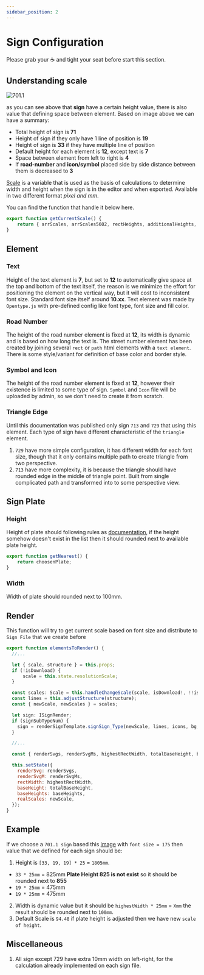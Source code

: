 ```yaml
---
sidebar_position: 2
---
```


# Sign Configuration

Please grab your ☕ and tight your seat before start this section.

## Understanding scale

<img src="/img/bds-sign/sign-configuration/understanding-scale.png" alt="701.1" width="" height="" />

as you can see above that **sign** have a certain height value, there is also value that defining space between element. Based on image above we can have a summary:

- Total height of sign is **71**
- Height of sign if they only have 1 line of position is **19**
- Height of sign is **33** if they have multiple line of position
- Default height for each element is **12**, except text is **7**
- Space between element from left to right is **4**
- If **road-number** and **icon/symbol** placed side by side distance between them is decreased to **3**

[Scale](https://doc.anggahermawan.com/docs/tutorial-online-sign-generator/overview#sign-scale) is a variable that is used as the basis of calculations to determine width and height when the sign is in the editor and when exported. Available in two different format _pixel and mm_.

You can find the function that handle it below here.

```jsx title="/src/components/Helper/getCurrentScale.ts"
export function getCurrentScale() {
	return { arrScales, arrScales5602, rectHeights, additionalHeights, svgHeight, realValue };
}
```

## Element

### Text
Height of the text element is **7**, but set to **12** to automatically give space at the top and bottom of the text itself, the reason is we minimize the effort for positioning the element on the vertical way, but it will cost to inconsistent font size. Standard font size itself around **10.xx**. Text element was made by ``Opentype.js`` with pre-defined config like font type, font size and fill color.

### Road Number
The height of the road number element is fixed at **12**, its width is dynamic and is based on how long the text is. The street number element has been created by joining several ``rect`` or ``path`` html elements with a ``text element``. There is some style/variant for definition of base color and border style.

### Symbol and Icon
The height of the road number element is fixed at **12**, however their existence is limited to some type of sign. ``Symbol`` and ``Icon`` file will be uploaded by admin, so we don't need to create it from scratch.

### Triangle Edge
Until this documentation was published only sign ``713`` and ``729`` that using this element. Each type of sign have different characteristic of the ``triangle`` element.
1. ``729`` have more simple configuration, it has different width for each font size, though that it only contains multiple path to create triangle from two perspective.
2. ``713`` have more complexity, it is because the triangle should have rounded edge in the middle of triangle point. Built from single complicated path and transformed into to some perspective view.

## Sign Plate

### Height

Height of plate should following rules as [documentation](https://doc.anggahermawan.com/docs/tutorial-online-sign-generator/overview#sign-documentation), if the height somehow doesn't exist in the list then it should rounded next to available plate height.

```jsx title="/src/components/Helper/getNearestPlate.ts"
export function getNearest() {
	return choosenPlate;
}
```

### Width

Width of plate should rounded next to 100mm.

## Render
This function will try to get current scale based on font size and distribute to `Sign File` that we create before
```jsx title="/src/components/SignViewer/SignViewer.tsx"
export function elementsToRender() {
  //...

  let { scale, structure } = this.props;
  if (!isDownload) {
	  scale = this.state.resolutionScale;
  }

  const scales: Scale = this.handleChangeScale(scale, isDownload!, !!isMeasure);
  const lines = this.adjustStructure(structure);
  const { newScale, newScales } = scales;

  let sign: ISignRender;
  if (signSubTypeNum) {
    sign = renderSignTemplate.signSign_Type(newScale, lines, icons, bg, !!isDownload, !!isMeasure, this);
  }

  //...

  const { renderSvgs, renderSvgMs, highestRectWidth, totalBaseHeight, baseHeights } = sign;

  this.setState({
    renderSvg: renderSvgs,
    renderSvgM: renderSvgMs,
    rectWidth: highestRectWidth,
    baseHeight: totalBaseHeight,
    baseHeights: baseHeights,
    realScales: newScale,
  });
}
```

## Example

If we choose a `701.1 sign` based this [image](https://doc.anggahermawan.com/docs/tutorial-online-sign-generator/overview#understanding-scale) with `font size = 175` then value that we defined for each sign should be:
1. Height is `[33, 19, 19] * 25` = `1805mm`.
- `33 * 25mm` = 825mm **Plate Height 825 is not exist** so it should be rounded next to **855**
- `19 * 25mm` = 475mm
- `19 * 25mm` = 475mm

2. Width is dynamic value but it should be `highestWidth * 25mm` = `Xmm` the result should be rounded next to `100mm`.
3. Default Scale is `94.48` if plate height is adjusted then we have new `scale of height`.

## Miscellaneous
1. All sign except 729 have extra 10mm width on left-right, for the calculation already implemented on each sign file.

